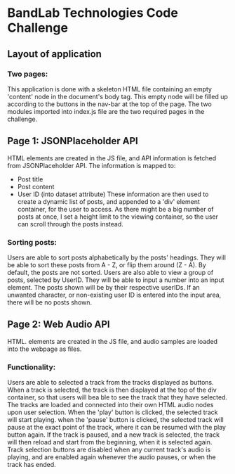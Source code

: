 # BandLab Technologies Code Challenge


## Layout of application
### Two pages: 
This application is done with a skeleton HTML file containing an empty 'content' node in the document's body tag. This empty node will be filled up according to the buttons in the nav-bar at the top of the page. 
The two modules imported into index.js file are the two required pages in the challenge.


## Page 1: JSONPlaceholder API
HTML elements are created in the JS file, and API information is fetched from JSONPlaceholder API. The information is mapped to:
- Post title
- Post content
- User ID (into dataset attribute)
These information are then used to create a dynamic list of posts, and appended to a 'div' element container, for the user to access. As there might be a big number of posts at once, I set a height limit to the viewing container, so the user can scroll through the posts instead.

### Sorting posts:
Users are able to sort posts alphabetically by the posts' headings. They will be able to sort these posts from A - Z, or flip them around (Z - A). By default, the posts are not sorted.
Users are also able to view a group of posts, selected by UserID. They will be able to input a number into an input element. The posts shown will be by their respective userIDs. If an unwanted character, or non-existing user ID is entered into the input area, there will be no posts shown.


## Page 2: Web Audio API
HTML. elements are created in the JS file, and audio samples are loaded into the webpage as files.
### Functionality:
Users are able to selected a track from the tracks displayed as buttons. When a track is selected, the track is then displayed at the top of the div container, so that users will bea ble to see the track that they have selected.
The tracks are loaded and connected into their own HTML audio nodes upon user selection. When the 'play' button is clicked, the selected track will start playing. when the 'pause' button is clicked, the selected track will pause at the exact point of the track, where it can be resumed with the play button again.
If the track is paused, and a new track is selected, the track will then reload and start from the beginning, when it is selected again.
Track selection buttons are disabled when any current track's audio is playing, and are enabled again whenever the audio pauses, or when the track has ended.
